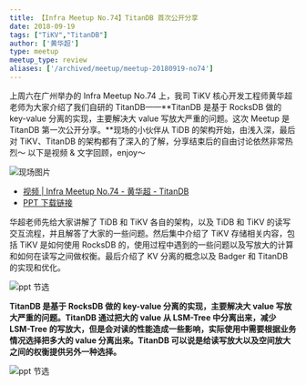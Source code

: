 ```yaml
---
title: 【Infra Meetup No.74】TitanDB 首次公开分享
date: 2018-09-19
tags: ["TiKV","TitanDB"]
author: ['黄华超']
type: meetup
meetup_type: review
aliases: ['/archived/meetup/meetup-20180919-no74']
---
```



上周六在广州举办的 Infra Meetup No.74 上，我司 TiKV 核心开发工程师黄华超老师为大家介绍了我们自研的 TitanDB——**TitanDB 是基于 RocksDB 做的 key-value 分离的实现，主要解决大 value 写放大严重的问题。这次 Meetup 是 TitanDB 第一次公开分享。**现场的小伙伴从 TiDB 的架构开始，由浅入深，最后对 TiKV、TitanDB 的架构都有了深入的了解，分享结束后的自由讨论依然非常热烈～ 以下是视频 & 文字回顾，enjoy～

![现场图片](media/meetup-74-20180919/1.jpg)


- [视频 | Infra Meetup No.74 - 黄华超 - TitanDB](https://www.bilibili.com/video/av38368607)
- [PPT 下载链接](https://eyun.baidu.com/s/3htZNF2O)

华超老师先给大家讲解了 TiDB 和 TiKV 各自的架构，以及 TiDB 和 TiKV 的读写交互流程，并且解答了大家的一些问题。然后集中介绍了 TiKV 存储相关内容，包括 TiKV 是如何使用 RocksDB 的，使用过程中遇到的一些问题以及写放大的计算和如何在读写之间做权衡。最后介绍了 KV 分离的概念以及 Badger 和 TitanDB 的实现和优化。

![ppt 节选](media/meetup-74-20180919/2.jpg)

**TitanDB 是基于 RocksDB 做的 key-value 分离的实现，主要解决大 value 写放大严重的问题。TitanDB 通过把大的 value 从 LSM-Tree 中分离出来，减少 LSM-Tree 的写放大，但是会对读的性能造成一些影响，实际使用中需要根据业务情况选择把多大的 value 分离出来。TitanDB 可以说是给读写放大以及空间放大之间的权衡提供另外一种选择。**

![ppt 节选](media/meetup-74-20180919/3.jpg)



